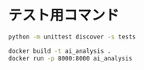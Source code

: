 # テスト用コマンド

```bash
python -m unittest discover -s tests
```

```sh
docker build -t ai_analysis .
docker run -p 8000:8000 ai_analysis
```
